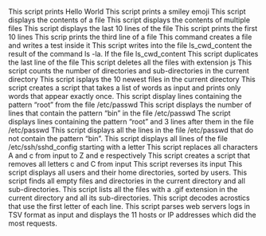 This script prints Hello World
This script prints a smiley emoji
This script displays the contents of a file
This script displays the contents of multiple files
This script displays the last 10 lines of the file
This script prints the first 10 lines
This scrip prints the third line of a file
This command creates a file and writes a test inside it
This script writes into the file ls_cwd_content the result of the command ls -la. If the file ls_cwd_content
This script duplicates the last line of the file
This script deletes all the files with extension js
This script counts the number of directories and sub-directories in the current directory
 This script isplays the 10 newest files in the current directory
This script creates a script that takes a list of words as input and prints only words that appear exactly once.
This script display lines containing the pattern “root” from the file /etc/passwd
This script displays the number of lines that contain the pattern “bin” in the file /etc/passwd
The script displays lines containing the pattern “root” and 3 lines after them in the file /etc/passwd
This script displays all the lines in the file /etc/passwd that do not contain the pattern “bin”.
This script displays all lines of the file /etc/ssh/sshd_config starting with a letter
This script replaces all characters A and c from input to Z and e respectively
This script creates a script that removes all letters c and C from input
This script reverses its input
This script displays all users and their home directories, sorted by users.
This script finds all empty files and directories in the current directory and all sub-directories.
This script lists all the files with a .gif extension in the current directory and all its sub-directories.
This script decodes acrostics that use the first letter of each line.
This script parses web servers logs in TSV format as input and displays the 11 hosts or IP addresses which did the most requests.
